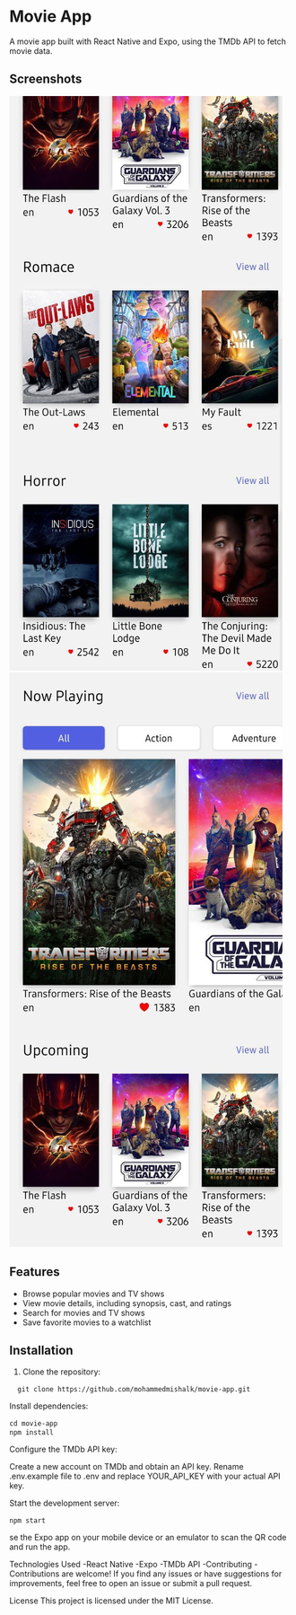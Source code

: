 # Movie App



A movie app built with React Native and Expo, using the TMDb API to fetch movie data.

## Screenshots

![Screenshot 1](/assets/photo_2023-07-19_12-21-37.jpg)
![Screenshot 2](/assets/photo_2023-07-19_12-21-37%20(2).jpg)


## Features

- Browse popular movies and TV shows
- View movie details, including synopsis, cast, and ratings
- Search for movies and TV shows
- Save favorite movies to a watchlist

## Installation

1. Clone the repository:


 ```shell
   git clone https://github.com/mohammedmishalk/movie-app.git
```


Install dependencies:

```shell
cd movie-app
npm install

```

Configure the TMDb API key:

Create a new account on TMDb and obtain an API key.
Rename .env.example file to .env and replace YOUR_API_KEY with your actual API key.


Start the development server:

```shell
npm start

```

se the Expo app on your mobile device or an emulator to scan the QR code and run the app.

Technologies Used
-React Native
-Expo
-TMDb API
-Contributing
-Contributions are welcome! If you find any issues or have suggestions for improvements, feel free to open an issue or submit a pull request.

License
This project is licensed under the MIT License.